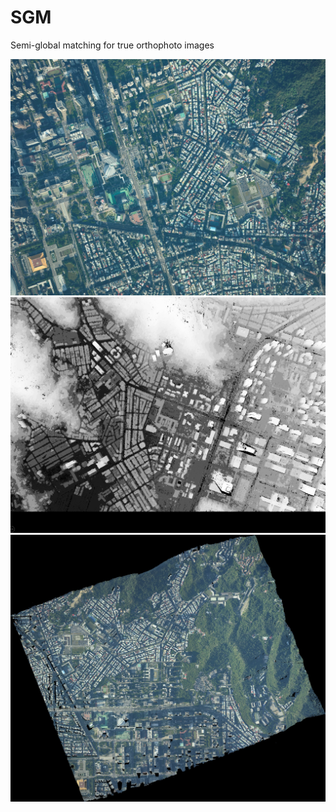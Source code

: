 # SGM
Semi-global matching for true orthophoto images

![](https://github.com/jack09581013/SGM/blob/main/examples/Original%20Image.png)
![](https://github.com/jack09581013/SGM/blob/main/examples/Stereo%20Image%20Matching.png)
![](https://github.com/jack09581013/SGM/blob/main/examples/True%20Orthophoto%20with%2020%20images.png)
